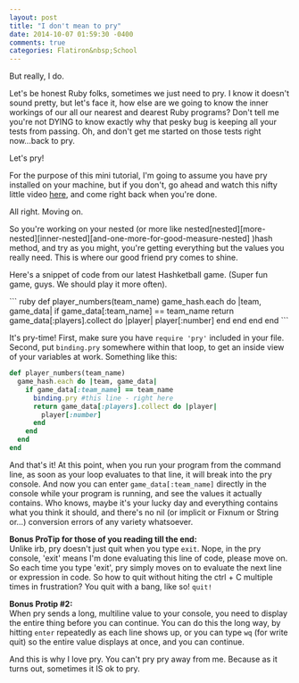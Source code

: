 ```yaml
---
layout: post
title: "I don't mean to pry"
date: 2014-10-07 01:59:30 -0400
comments: true
categories: Flatiron&nbsp;School
---
```

But really, I do. 
<!--more-->

Let's be honest Ruby folks, sometimes we just need to pry. I know it doesn't sound
pretty, but let's face it, how else are we going to know the inner workings of our
all our nearest and dearest Ruby programs? Don't tell me you're not DYING to know 
exactly why that pesky bug is keeping all your tests from passing. Oh, and don't get me started on those tests right now...back to pry. 

<p>Let's pry!</p>

<p>For the purpose of this mini tutorial, I'm going to assume you have pry installed
on your machine, but if you don't, go ahead and watch this nifty little video <a href="http://vimeo.com/26391171">here</a>, and come right back when you're done.</p>

<p>All right. Moving on.</p>

<p>So you're working on your nested (or more like nested[nested][more-nested][inner-nested][and-one-more-for-good-measure-nested] )hash method, and try as you might, you're getting everything but the values you really need. This is where our good friend pry comes to shine.</p>

<p>Here's a snippet of code from our latest Hashketball game. (Super fun game, guys. We should play it more often).</p>
``` ruby
def player_numbers(team_name)
  game_hash.each do |team, game_data|
    if game_data[:team_name] == team_name
      return game_data[:players].collect do |player|
        player[:number]
      end
    end
  end
end
```

It's pry-time! First, make sure you have ```require 'pry'``` included in your file. Second,
put ```binding.pry``` somewhere within that loop, to get an inside view of your variables at work. Something like this:
``` ruby
def player_numbers(team_name)
  game_hash.each do |team, game_data|
    if game_data[:team_name] == team_name
      binding.pry #this line - right here
      return game_data[:players].collect do |player|
        player[:number]
      end
    end
  end
end
```
And that's it! At this point, when you run your program from the command line, as soon as your loop evaluates to that line, it will break into the pry console. And now you can enter ```game_data[:team_name]``` directly in the console while your program is running, and see the values it actually contains. Who knows, maybe it's your lucky day and everything contains what you think it should, and there's no nil (or implicit or Fixnum or String or...) conversion errors of any variety whatsoever.

<strong> Bonus ProTip for those of you reading till the end:</strong><br/>
  Unlike irb, pry doesn't just quit when you type ```exit```. Nope, in the pry console, 'exit' means I'm done evaluating this line of code, please move on. So each time you type 'exit', pry simply moves on to evaluate the next line or expression in code. So how to quit without hiting the ctrl + C multiple times in frustration? You quit with a bang, like so! ```quit!``` 

  <strong>Bonus Protip #2:</strong><br/>
  When pry sends a long, multiline value to your console, you need to display the entire thing before you can continue. You can do this the long way, by hitting ```enter``` repeatedly as each line shows up, or you can type ```wq```  (for write quit) so the entire value displays at once, and you can continue.

  <p> And this is why I love pry. You can't pry pry away from me. Because as it turns out, sometimes it IS ok to pry.</p> 